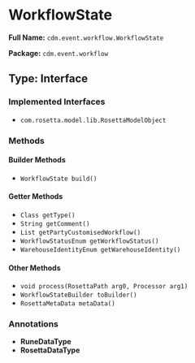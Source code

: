 # WorkflowState

**Full Name:** `cdm.event.workflow.WorkflowState`

**Package:** `cdm.event.workflow`

## Type: Interface

### Implemented Interfaces

- `com.rosetta.model.lib.RosettaModelObject`

### Methods

#### Builder Methods

- `WorkflowState build()`

#### Getter Methods

- `Class getType()`
- `String getComment()`
- `List getPartyCustomisedWorkflow()`
- `WorkflowStatusEnum getWorkflowStatus()`
- `WarehouseIdentityEnum getWarehouseIdentity()`

#### Other Methods

- `void process(RosettaPath arg0, Processor arg1)`
- `WorkflowStateBuilder toBuilder()`
- `RosettaMetaData metaData()`

### Annotations

- **RuneDataType**
- **RosettaDataType**

